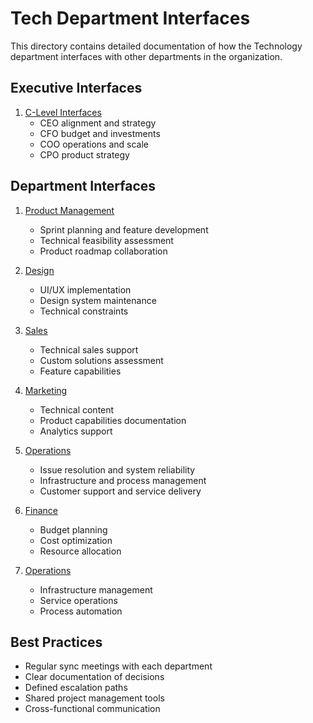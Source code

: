 # Tech Department Interfaces

This directory contains detailed documentation of how the Technology department interfaces with other departments in the organization.

## Executive Interfaces

1. [C-Level Interfaces](./c_level.md)
   - CEO alignment and strategy
   - CFO budget and investments
   - COO operations and scale
   - CPO product strategy

## Department Interfaces

1. [Product Management](./product_management.md)
   - Sprint planning and feature development
   - Technical feasibility assessment
   - Product roadmap collaboration

2. [Design](./design.md)
   - UI/UX implementation
   - Design system maintenance
   - Technical constraints

3. [Sales](./sales.md)
   - Technical sales support
   - Custom solutions assessment
   - Feature capabilities

4. [Marketing](./marketing.md)
   - Technical content
   - Product capabilities documentation
   - Analytics support

5. [Operations](./operations.md)
   - Issue resolution and system reliability
   - Infrastructure and process management
   - Customer support and service delivery

6. [Finance](./finance.md)
   - Budget planning
   - Cost optimization
   - Resource allocation

7. [Operations](./operations.md)
   - Infrastructure management
   - Service operations
   - Process automation

## Best Practices
- Regular sync meetings with each department
- Clear documentation of decisions
- Defined escalation paths
- Shared project management tools
- Cross-functional communication
